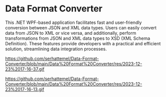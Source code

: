 # Data Format Converter

This .NET WPF-based application facilitates fast and user-friendly conversion between JSON and XML data types. Users can easily convert data from JSON to XML or vice versa, and additionally, perform transformations from JSON and XML data types to XSD (XML Schema Definition). These features provide developers with a practical and efficient solution, streamlining data integration processes.

https://github.com/serhattemel/Data-Format-Converter/blob/main/Data%20Format%20Converter/res/2023-12-23%2017-16-37.gif

https://github.com/serhattemel/Data-Format-Converter/blob/main/Data%20Format%20Converter/res/2023-12-23%2017-16-13.gif
